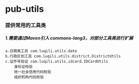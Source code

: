 # pub-utils 
### 提供常用的工具类
##### 1.需要通过Maven引入 commons-lang3，对部分工具类进行扩展
	a.日期类工具 com.luqili.utils.date 
	b.行政区划工具 com.luqili.utils.district.DistrictUtils 
	c.证件号验证 com.luqili.utils.idcard.IDCardUtils
		身份证校验
		统一社会信用代码校验 
		组织机构代码校验

